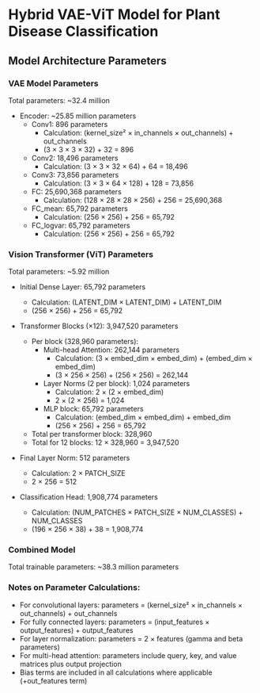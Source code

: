 # Hybrid VAE-ViT Model for Plant Disease Classification

## Model Architecture Parameters

### VAE Model Parameters
Total parameters: ~32.4 million
- Encoder: ~25.85 million parameters
  - Conv1: 896 parameters
    - Calculation: (kernel_size² × in_channels × out_channels) + out_channels
    - (3 × 3 × 3 × 32) + 32 = 896
  - Conv2: 18,496 parameters
    - Calculation: (3 × 3 × 32 × 64) + 64 = 18,496
  - Conv3: 73,856 parameters
    - Calculation: (3 × 3 × 64 × 128) + 128 = 73,856
  - FC: 25,690,368 parameters
    - Calculation: (128 × 28 × 28 × 256) + 256 = 25,690,368
  - FC_mean: 65,792 parameters
    - Calculation: (256 × 256) + 256 = 65,792
  - FC_logvar: 65,792 parameters
    - Calculation: (256 × 256) + 256 = 65,792

### Vision Transformer (ViT) Parameters
Total parameters: ~5.92 million
- Initial Dense Layer: 65,792 parameters
  - Calculation: (LATENT_DIM × LATENT_DIM) + LATENT_DIM
  - (256 × 256) + 256 = 65,792

- Transformer Blocks (×12): 3,947,520 parameters
  - Per block (328,960 parameters):
    - Multi-head Attention: 262,144 parameters
      - Calculation: (3 × embed_dim × embed_dim) + (embed_dim × embed_dim)
      - (3 × 256 × 256) + (256 × 256) = 262,144
    - Layer Norms (2 per block): 1,024 parameters
      - Calculation: 2 × (2 × embed_dim)
      - 2 × (2 × 256) = 1,024
    - MLP block: 65,792 parameters
      - Calculation: (embed_dim × embed_dim) + embed_dim
      - (256 × 256) + 256 = 65,792
  - Total per transformer block: 328,960
  - Total for 12 blocks: 12 × 328,960 = 3,947,520

- Final Layer Norm: 512 parameters
  - Calculation: 2 × PATCH_SIZE
  - 2 × 256 = 512

- Classification Head: 1,908,774 parameters
  - Calculation: (NUM_PATCHES × PATCH_SIZE × NUM_CLASSES) + NUM_CLASSES
  - (196 × 256 × 38) + 38 = 1,908,774

### Combined Model
Total trainable parameters: ~38.3 million parameters

### Notes on Parameter Calculations:
- For convolutional layers: parameters = (kernel_size² × in_channels × out_channels) + out_channels
- For fully connected layers: parameters = (input_features × output_features) + output_features
- For layer normalization: parameters = 2 × features (gamma and beta parameters)
- For multi-head attention: parameters include query, key, and value matrices plus output projection
- Bias terms are included in all calculations where applicable (+out_features term)